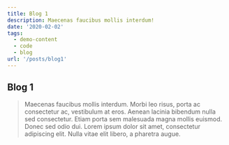 ```yaml
---
title: Blog 1
description: Maecenas faucibus mollis interdum!
date: '2020-02-02'
tags:
  - demo-content
  - code
  - blog
url: '/posts/blog1'
---
```


## Blog 1

 <blockquote>Maecenas faucibus mollis interdum. Morbi leo risus, porta ac consectetur ac, vestibulum at eros. Aenean lacinia bibendum nulla sed consectetur. Etiam porta sem malesuada magna mollis euismod. Donec sed odio dui. Lorem ipsum dolor sit amet, consectetur adipiscing elit. Nulla vitae elit libero, a pharetra augue.</blockquote>
